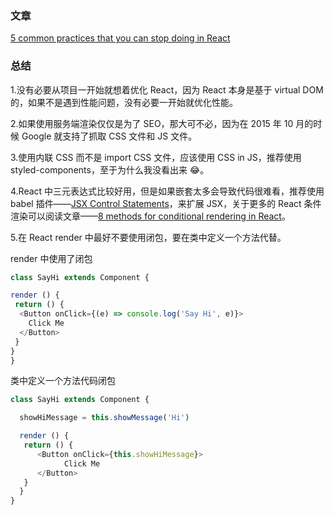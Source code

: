 ### 文章

[5 common practices that you can stop doing in React](https://blog.logrocket.com/5-common-practices-that-you-can-stop-doing-in-react-9e866df5d269)

### 总结

1.没有必要从项目一开始就想着优化 React，因为 React 本身是基于 virtual DOM 的，如果不是遇到性能问题，没有必要一开始就优化性能。

2.如果使用服务端渲染仅仅是为了 SEO，那大可不必，因为在 2015 年 10 月的时候 Google 就支持了抓取 CSS 文件和 JS 文件。

3.使用内联 CSS 而不是 import CSS 文件，应该使用 CSS in JS，推荐使用 styled-components，至于为什么我没看出来 😂。

4.React 中三元表达式比较好用，但是如果嵌套太多会导致代码很难看，推荐使用 babel 插件——[JSX Control Statements](https://github.com/AlexGilleran/jsx-control-statements#readme)，来扩展 JSX，关于更多的 React 条件渲染可以阅读文章——[8 methods for conditional rendering in React](https://blog.logrocket.com/conditional-rendering-in-react-c6b0e5af381e)。

5.在 React render 中最好不要使用闭包，要在类中定义一个方法代替。

render 中使用了闭包

```js
class SayHi extends Component {

render () {
 return () {
  <Button onClick={(e) => console.log('Say Hi', e)}>
    Click Me
  </Button>
 }
}
}
```

类中定义一个方法代码闭包

```js
class SayHi extends Component {

  showHiMessage = this.showMessage('Hi')

  render () {
   return () {
      <Button onClick={this.showHiMessage}>
            Click Me
      </Button>
   }
  }
}
```
